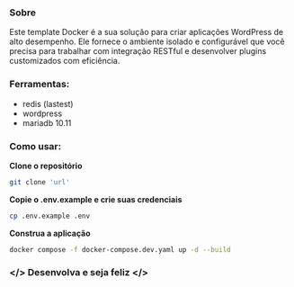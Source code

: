 ### Sobre

Este template Docker é a sua solução para criar aplicações WordPress de alto desempenho. Ele fornece o ambiente isolado e configurável que você precisa para trabalhar com integração RESTful e desenvolver plugins customizados com eficiência.

### Ferramentas:
- redis (lastest)
- wordpress
- mariadb 10.11

### Como usar:
**Clone o repositório**
```bash
git clone 'url'
```

**Copie o .env.example e crie suas credenciais**
```bash
cp .env.example .env
```

**Construa a aplicação**
```bash
docker compose -f docker-compose.dev.yaml up -d --build
```

### </> Desenvolva e seja feliz </>